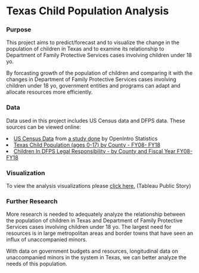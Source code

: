 # Texas Child Population Analysis
### Purpose
<p>This project aims to predict/forecast and to visualize the change in the population of children in Texas and to examine its relationship to Department of Family Protective Services cases involving children under 18 yo.</p>

<p>By forcasting growth of the population of children and comparing it with the changes in Department of Family Protective Services cases involving children under 18 yo, government entities and programs can adapt and allocate resources more efficiently.</p>

### Data
<p>
   Data used in this project includes US Census data and DFPS data. These sources can be viewed online:
<li><a href='https://openintrostat.github.io/usdata/'>US Census Data</a> from <a href='https://www.openintro.org/download.php?file=analysis-county_census&referrer=/stat/extras.php'>a study done</a> by OpenIntro Statistics
<li><a href='https://data.texas.gov/Social-Services/CPS-1-1-Texas-Child-Population-ages-0-17-by-County/x5xb-idr6'>Texas Child Population (ages 0-17) by County - FY08- FY18</a>
<li><a href='https://data.texas.gov/Social-Services/CPS-7-3-Children-In-DFPS-Legal-Responsibility-by-C/929f-jvud'>Children In DFPS Legal Responsibility - by County and Fiscal Year FY08- FY18</a>
</p>

### Visualization
<p>
To view the analysis visualizations please <a href='https://public.tableau.com/profile/jesse.ruiz#!/vizhome/children_population_TX_2000-2018/Story1'>click here.</a> (Tableau Public Story)
</p>

### Further Research
<p>More research is needed to adequately analyze the relationship between the population of children in Texas and Department of Family Protective Services cases involving children under 18 yo. The largest need for resources is in large metropolitan areas and border towns that have seen an influx of unaccompanied minors.</p>

<p>With data on government budgets and resources, longitudinal data on unaccompanied minors in the system in Texas, we can better analyze the needs of this population.</p>

